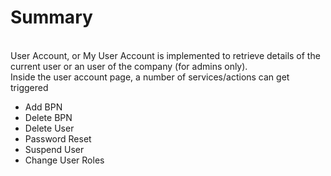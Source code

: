 # Summary
<br>
User Account, or My User Account is implemented to retrieve details of the current user or an user of the company (for admins only).  
<br>
Inside the user account page, a number of services/actions can get triggered

* Add BPN
* Delete BPN
* Delete User
* Password Reset
* Suspend User
* Change User Roles
<br>
<br>
